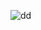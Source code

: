 
![dd](https://www.google.com/url?sa=i&url=https%3A%2F%2Fwww.tutorialspoint.com%2Fdata_structures_algorithms%2Ftree_data_structure.htm&psig=AOvVaw2C5NxfcT4xR539LYI5bd_u&ust=1601890246705000&source=images&cd=vfe&ved=0CAIQjRxqFwoTCLDp_63QmuwCFQAAAAAdAAAAABAD)
